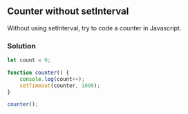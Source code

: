 ## Counter without setInterval

Without using setInterval, try to code a counter in Javascript.

### Solution
```js
let count = 0;

function counter() {
    console.log(count++);
    setTimeout(counter, 1000);
}

counter();
```